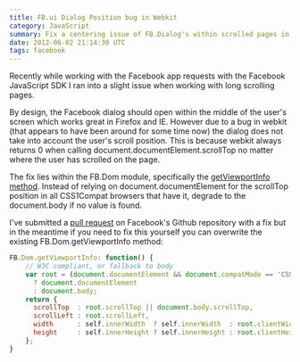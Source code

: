 ```yaml
---
title: FB.ui Dialog Position bug in Webkit
category: JavaScript
summary: Fix a centering issue of FB.Dialog's within scrolled pages in Webkit.
date: 2012-06-02 21:14:30 UTC
tags: facebook
---
```


Recently while working with the Facebook app requests with the Facebook JavaScript SDK I ran into a slight issue when working with long scrolling pages.

By design, the Facebook dialog should open within the middle of the user's screen which works great in Firefox and IE. However due to a bug in webkit (that appears to have been around for some time now) the dialog does not take into account the user's scroll position. This is because webkit always returns 0 when calling document.documentElement.scrollTop no matter where the user has scrolled on the page.

The fix lies within the FB.Dom module, specifically the [getViewportInfo method](https://github.com/facebook/facebook-js-sdk/blob/master/src/common/dom.js#L213-229). Instead of relying on document.documentElement for the scrollTop position in all CSS1Compat browsers that have it, degrade to the document.body if no value is found.

I've submitted a [pull request](https://github.com/facebook/facebook-js-sdk/pull/3) on Facebook's Github repository with a fix but in the meantime if you need to fix this yourself you can overwrite the existing FB.Dom.getViewportInfo method:

```javascript
FB.Dom.getViewportInfo: function() {
	// W3C compliant, or fallback to body
	var root = (document.documentElement && document.compatMode == 'CSS1Compat')
	  ? document.documentElement
	  : document.body;
	return {
	  scrollTop  : root.scrollTop || document.body.scrollTop,
	  scrollLeft : root.scrollLeft,
	  width      : self.innerWidth  ? self.innerWidth  : root.clientWidth,
	  height     : self.innerHeight ? self.innerHeight : root.clientHeight
	};
}
```
